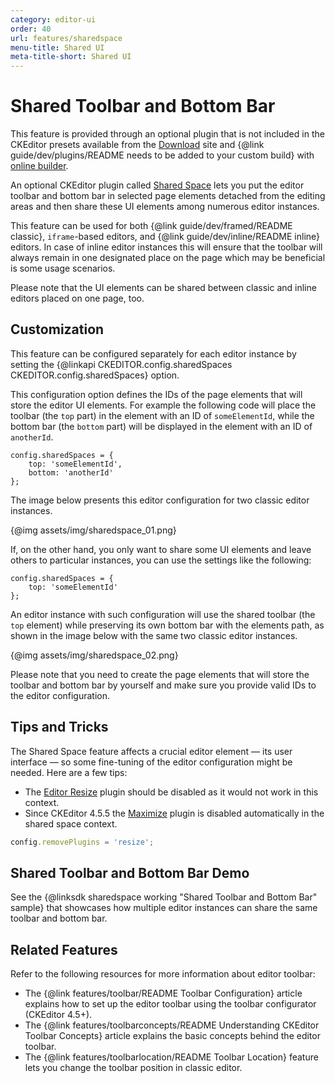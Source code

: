 ```yaml
---
category: editor-ui
order: 40
url: features/sharedspace
menu-title: Shared UI
meta-title-short: Shared UI
---
```

<!--
Copyright (c) 2003-2019, CKSource - Frederico Knabben. All rights reserved.
For licensing, see LICENSE.md.
-->

# Shared Toolbar and Bottom Bar

<info-box info="">
 This feature is provided through an optional plugin that is not included in the CKEditor presets available from the <a href="https://ckeditor.com/ckeditor-4/download/">Download</a> site and {@link guide/dev/plugins/README needs to be added to your custom build} with <a href="https://ckeditor.com/cke4/builder">online builder</a>.
</info-box>

An optional CKEditor plugin called [Shared Space](https://ckeditor.com/cke4/addon/sharedspace) lets you put the editor toolbar and bottom bar in selected page elements detached from the editing areas and then share these UI elements among numerous editor instances.

This feature can be used for both {@link guide/dev/framed/README classic}, `iframe`-based editors, and {@link guide/dev/inline/README inline} editors. In case of inline editor instances this will ensure that the toolbar will always remain in one designated place on the page which may be beneficial is some usage scenarios.

Please note that the UI elements can be shared between classic and inline editors placed on one page, too.

## Customization

This feature can be configured separately for each editor instance by setting the {@linkapi CKEDITOR.config.sharedSpaces CKEDITOR.config.sharedSpaces} option.

This configuration option defines the IDs of the page elements that will store the editor UI elements. For example the following code will place the toolbar (the `top` part) in the element with an ID of `someElementId`, while the bottom bar (the `bottom` part) will be displayed in the element with an ID of `anotherId`.

    config.sharedSpaces = {
        top: 'someElementId',
        bottom: 'anotherId'
    };

The image below presents this editor configuration for two classic editor instances.

{@img assets/img/sharedspace_01.png}

If, on the other hand, you only want to share some UI elements and leave others to particular instances, you can use the settings like the following:

    config.sharedSpaces = {
        top: 'someElementId'
    };

An editor instance with such configuration will use the shared toolbar (the `top` element) while preserving its own bottom bar with the elements path, as shown in the image below with the same two classic editor instances.

{@img assets/img/sharedspace_02.png}

<info-box hint="">
    Please note that you need to create the page elements that will store the toolbar and bottom bar by yourself and make sure you provide valid IDs to the editor configuration.
</info-box>

## Tips and Tricks

The Shared Space feature affects a crucial editor element &mdash; its user interface &mdash; so some fine-tuning of the editor configuration might be needed. Here are a few tips:

* The [Editor Resize](https://ckeditor.com/cke4/addon/resize) plugin should be disabled as it would not work in this context.
* Since CKEditor 4.5.5 the [Maximize](https://ckeditor.com/cke4/addon/maximize) plugin is disabled automatically in the shared space context.

```js
config.removePlugins = 'resize';
```

## Shared Toolbar and Bottom Bar Demo

See the {@linksdk sharedspace working "Shared Toolbar and Bottom Bar" sample} that showcases how multiple editor instances can share the same toolbar and bottom bar.

## Related Features

Refer to the following resources for more information about editor toolbar:

 * The {@link features/toolbar/README Toolbar Configuration} article explains how to set up the editor toolbar using the toolbar configurator (CKEditor 4.5+).
 * The {@link features/toolbarconcepts/README Understanding CKEditor Toolbar Concepts} article explains the basic concepts behind the editor toolbar.
 * The {@link features/toolbarlocation/README Toolbar Location} feature lets you change the toolbar position in classic editor.
